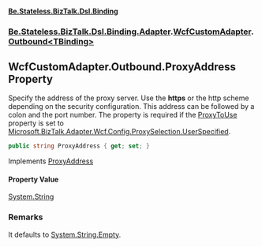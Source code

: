 #### [Be.Stateless.BizTalk.Dsl.Binding](README.md 'README')
### [Be.Stateless.BizTalk.Dsl.Binding.Adapter](Be.Stateless.BizTalk.Dsl.Binding.Adapter.md 'Be.Stateless.BizTalk.Dsl.Binding.Adapter').[WcfCustomAdapter](WcfCustomAdapter.md 'Be.Stateless.BizTalk.Dsl.Binding.Adapter.WcfCustomAdapter').[Outbound&lt;TBinding&gt;](WcfCustomAdapter.Outbound_TBinding_.md 'Be.Stateless.BizTalk.Dsl.Binding.Adapter.WcfCustomAdapter.Outbound<TBinding>')

## WcfCustomAdapter.Outbound<TBinding>.ProxyAddress Property

Specify the address of the proxy server. Use the <b>https</b> or the http scheme depending on the security
configuration. This address can be followed by a colon and the port number. The property is required if the [ProxyToUse](WcfCustomAdapter.Outbound_TBinding_.ProxyToUse.md 'Be.Stateless.BizTalk.Dsl.Binding.Adapter.WcfCustomAdapter.Outbound<TBinding>.ProxyToUse') property is set to [Microsoft.BizTalk.Adapter.Wcf.Config.ProxySelection.UserSpecified](https://docs.microsoft.com/en-us/dotnet/api/Microsoft.BizTalk.Adapter.Wcf.Config.ProxySelection.UserSpecified 'Microsoft.BizTalk.Adapter.Wcf.Config.ProxySelection.UserSpecified').

```csharp
public string ProxyAddress { get; set; }
```

Implements [ProxyAddress](https://docs.microsoft.com/en-us/dotnet/api/Microsoft.BizTalk.Adapter.Wcf.Config.IAdapterConfigProxySettings.ProxyAddress 'Microsoft.BizTalk.Adapter.Wcf.Config.IAdapterConfigProxySettings.ProxyAddress')

#### Property Value
[System.String](https://docs.microsoft.com/en-us/dotnet/api/System.String 'System.String')

### Remarks
It defaults to [System.String.Empty](https://docs.microsoft.com/en-us/dotnet/api/System.String.Empty 'System.String.Empty').